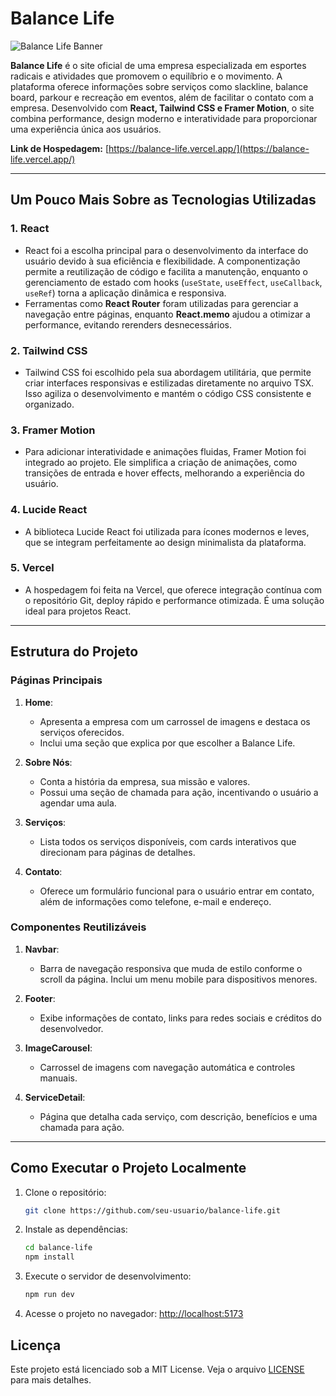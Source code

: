 # Balance Life

![Balance Life Banner](https://i.ibb.co/jmTfHNV/Captura-de-tela-2025-03-09-135529.png)

**Balance Life** é o site oficial de uma empresa especializada em esportes radicais e atividades que promovem o equilíbrio e o movimento. A plataforma oferece informações sobre serviços como slackline, balance board, parkour e recreação em eventos, além de facilitar o contato com a empresa. Desenvolvido com **React, Tailwind CSS e Framer Motion**, o site combina performance, design moderno e interatividade para proporcionar uma experiência única aos usuários.

**Link de Hospedagem:** [https://balance-life.vercel.app/](https://balance-life.vercel.app/)

---

## Um Pouco Mais Sobre as Tecnologias Utilizadas

### 1. **React**

- React foi a escolha principal para o desenvolvimento da interface do usuário devido à sua eficiência e flexibilidade. A componentização permite a reutilização de código e facilita a manutenção, enquanto o gerenciamento de estado com hooks (`useState`, `useEffect`, `useCallback`, `useRef`) torna a aplicação dinâmica e responsiva.
- Ferramentas como **React Router** foram utilizadas para gerenciar a navegação entre páginas, enquanto **React.memo** ajudou a otimizar a performance, evitando rerenders desnecessários.

### 2. **Tailwind CSS**

- Tailwind CSS foi escolhido pela sua abordagem utilitária, que permite criar interfaces responsivas e estilizadas diretamente no arquivo TSX. Isso agiliza o desenvolvimento e mantém o código CSS consistente e organizado.

### 3. **Framer Motion**

- Para adicionar interatividade e animações fluidas, Framer Motion foi integrado ao projeto. Ele simplifica a criação de animações, como transições de entrada e hover effects, melhorando a experiência do usuário.

### 4. **Lucide React**

- A biblioteca Lucide React foi utilizada para ícones modernos e leves, que se integram perfeitamente ao design minimalista da plataforma.

### 5. **Vercel**

- A hospedagem foi feita na Vercel, que oferece integração contínua com o repositório Git, deploy rápido e performance otimizada. É uma solução ideal para projetos React.

---

## Estrutura do Projeto

### Páginas Principais

1. **Home**:

   - Apresenta a empresa com um carrossel de imagens e destaca os serviços oferecidos.
   - Inclui uma seção que explica por que escolher a Balance Life.

2. **Sobre Nós**:

   - Conta a história da empresa, sua missão e valores.
   - Possui uma seção de chamada para ação, incentivando o usuário a agendar uma aula.

3. **Serviços**:

   - Lista todos os serviços disponíveis, com cards interativos que direcionam para páginas de detalhes.

4. **Contato**:
   - Oferece um formulário funcional para o usuário entrar em contato, além de informações como telefone, e-mail e endereço.

### Componentes Reutilizáveis

1. **Navbar**:

   - Barra de navegação responsiva que muda de estilo conforme o scroll da página. Inclui um menu mobile para dispositivos menores.

2. **Footer**:

   - Exibe informações de contato, links para redes sociais e créditos do desenvolvedor.

3. **ImageCarousel**:

   - Carrossel de imagens com navegação automática e controles manuais.

4. **ServiceDetail**:
   - Página que detalha cada serviço, com descrição, benefícios e uma chamada para ação.

---

## Como Executar o Projeto Localmente

1. Clone o repositório:

   ```bash
   git clone https://github.com/seu-usuario/balance-life.git
   ```

2. Instale as dependências:

   ```bash
   cd balance-life
   npm install
   ```

3. Execute o servidor de desenvolvimento:

   ```bash
   npm run dev
   ```

4. Acesse o projeto no navegador:
   [http://localhost:5173](http://localhost:5173)

## Licença

Este projeto está licenciado sob a MIT License. Veja o arquivo [LICENSE](LICENSE) para mais detalhes.
